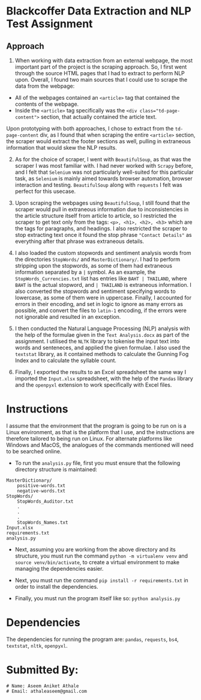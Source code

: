 # Blackcoffer Data Extraction and NLP Test Assignment

## Approach

1) When working with data extraction from an external webpage, the most important part of the project is the scraping approach. So, I first went through the source HTML pages that I had to extract to perform NLP upon. Overall, I found two main sources that I could use to scrape the data from the webpage:


- All of the webpages contained an `<article>` tag that contained the contents of the webpage.
- Inside the `<article>` tag specifically was the `<div class="td-page-content">` section, that actually contained the article text.

Upon prototyping with both approaches, I chose to extract from the `td-page-content` div, as I found that when scraping the entire `<article>` section, the scraper would extract the footer sections as well, pulling in extraneous information that would skew the NLP results.

2) As for the choice of scraper, I went with `BeautifulSoup`, as that was the scraper I was most familiar with. I had never worked with `Scrapy` before, and I felt that `Selenium` was not particularly well-suited for this particular task, as `Selenium` is mainly aimed towards browser automation, browser interaction and testing. `BeautifulSoup` along with `requests` I felt was perfect for this usecase.

3) Upon scraping the webpages using `BeautifulSoup`, I still found that the scraper would pull in extraneous information due to inconsistencies in the article structure itself from article to article, so I restricted the scraper to get text only from the tags: `<p>, <h1>, <h2>, <h3>` which are the tags for paragraphs, and headings. I also restricted the scraper to stop extracting text once it found the stop phrase ``"Contact Details"`` as everything after that phrase was extraneous details.

4) I also loaded the custom stopwords and sentiment analysis words from the directories `StopWords/` and `MasterDictionary/`. I had to perform stripping upon the stopwords, as some of them had extraneous information separated by a `|` symbol. As an example, the `StopWords_Currencies.txt` list has entries like `BAHT | THAILAND`, where `BAHT` is the actual stopword, and `| THAILAND` is extraneous information. I also converted the stopwords and sentiment specifying words to lowercase, as some of them were in uppercase. Finally, I accounted for errors in their encoding, and set in logic to ignore as many errors as possible, and convert the files to `latin-1` encoding, if the errors were not ignorable and resulted in an exception.

5) I then conducted the Natural Language Processing (NLP) analysis with the help of the formulae given in the `Text Analysis.docx` as part of the assignment. I utilised the `NLTK` library to tokenise the input text into words and senteneces, and applied the given formulae. I also used the `textstat` library, as it contained methods to calculate the Gunning Fog Index and to calculate the syllable count.

6) Finally, I exported the results to an Excel spreadsheet the same way I imported the `Input.xlsx` spreadsheet, with the help of the `Pandas` library and the `openpyxl` extension to work specifically with Excel files.


# Instructions

I assume that the environment that the program is going to be run on is a Linux environment, as that is the platform that I use, and the instructions are therefore tailored to being run on Linux. For alternate platforms like Windows and MacOS, the analogues of the commands mentioned will need to be searched online.

- To run the `analysis.py` file, first you must ensure that the following directory structure is maintained:
```
MasterDictionary/
	positive-words.txt
	negative-words.txt
StopWords/
	StopWords_Auditor.txt
	.
	.
	.
	StopWords_Names.txt
Input.xlsx
requirements.txt
analysis.py
```
- Next, assuming you are working from the above directory and its structure, you must run the command `python -m virtualenv venv` and `source venv/bin/activate`, to create a virtual environment to make managing the dependencies easier.

- Next, you must run the command `pip install -r requirements.txt` in order to install the dependencies.

- Finally, you must run the program itself like so: `python analysis.py`

# Dependencies

The dependencies for running the program are: `pandas`, `requests`, `bs4`, `textstat`, `nltk`, `openpyxl`.


# Submitted By:
	# Name: Aseem Aniket Athale
	# Email: athaleaseem@gmail.com
